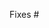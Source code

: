 <!-- For new scrapers, make sure to follow https://github.com/tomkerkhove/promitor/blob/master/adding-a-new-scraper.md

When implementing a new scraper; these tasks are completed:
- [ ] Implement configuration
- [ ] Implement validation
- [ ] Implement scraping
- [ ] Implement resource discovery
- [ ] Test end-to-end
- [ ] Document scraper
- [ ] Add entry to changelog

**Metrics output:**
```
# HELP azure_network_gateway_count_ingress_package_drop Total count of ingress package drops on an Azure network gateway
# TYPE azure_network_gateway_count_ingress_package_drop gauge
azure_network_gateway_count_ingress_package_drop{resource_group="RG",subscription_id="SUB",resource_uri="subscriptions/SUB/resourceGroups/RG/providers/Microsoft.Network/virtualNetworkGateways/Azure-Tele-Gateway",instance_name="Azure-Tele-Gateway"} 19.4 1599219001456
# HELP promitor_ratelimit_arm Indication how many calls are still available before Azure Resource Manager is going to throttle us.
# TYPE promitor_ratelimit_arm gauge
promitor_ratelimit_arm{tenant_id="T",subscription_id="SUB",app_id="APP"} 11996 1599219001431
```

**Discovery output:**
```json
[{"$type":"Promitor.Core.Contracts.ResourceTypes.NetworkGatewayResourceDefinition, Promitor.Core.Contracts","NetworkGatewayName":"Azure-Tele-Gateway","ResourceType":"NetworkGateway","SubscriptionId":"SUB","ResourceGroupName":"RG","ResourceName":"Azure-Tele-Gateway","UniqueName":"Azure-Tele-Gateway"}]
```

 -->

Fixes #
